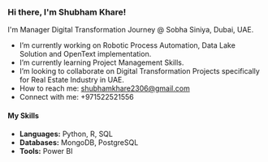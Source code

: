 ### Hi there, I'm Shubham Khare!

I'm Manager Digital Transformation Journey @ Sobha Siniya, Dubai, UAE.


- I’m currently working on Robotic Process Automation, Data Lake Solution and OpenText implementation.
- I’m currently learning Project Management Skills.
- I’m looking to collaborate on Digital Transformation Projects specifically for Real Estate Industry in UAE.
- How to reach me: shubhamkhare2306@gmail.com
- Connect with me: +971522521556

#### My Skills

- **Languages:** Python, R, SQL
- **Databases:** MongoDB, PostgreSQL
- **Tools:** Power BI

